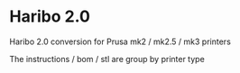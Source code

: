 # Haribo 2.0

Haribo 2.0 conversion for Prusa mk2 / mk2.5 / mk3 printers

The instructions / bom / stl are group by printer type
